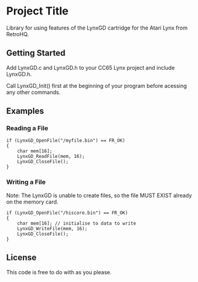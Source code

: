 # Project Title

Library for using features of the LynxGD cartridge for the Atari Lynx from RetroHQ.

## Getting Started

Add LynxGD.c and LynxGD.h to your CC65 Lynx project and include LynxGD.h.

Call LynxGD_Init() first at the beginning of your program before acessing any other commands.

## Examples

### Reading a File

```
if (LynxGD_OpenFile("/myfile.bin") == FR_OK)
{
	char mem[16];
	LynxGD_ReadFile(mem, 16);
	LynxGD_CloseFile();
}
```

### Writing a File

Note: The LynxGD is unable to create files, so the file MUST EXIST already on the memory card.

```
if (LynxGD_OpenFile("/hiscore.bin") == FR_OK)
{
	char mem[16]; // initialise to data to write
	LynxGD_WriteFile(mem, 16);
	LynxGD_CloseFile();
}
```

## License

This code is free to do with as you please.